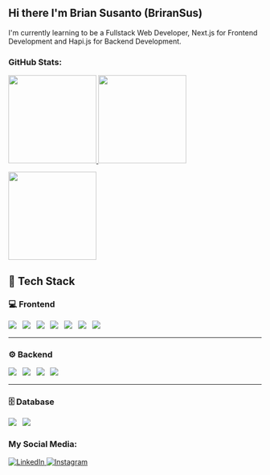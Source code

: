 ## Hi there I'm Brian Susanto (BriranSus)
I'm currently learning to be a Fullstack Web Developer, Next.js for Frontend Development and Hapi.js for Backend Development.

### GitHub Stats:
<p align="left">
  <a href="https://github.com/BriranSus">
    <img height="175em" src="https://github-readme-stats.vercel.app/api?username=BriranSus&theme=github_dark&hide_border=false&include_all_commits=false&count_private=true"/>
    <img height="175em" src="https://github-readme-stats.vercel.app/api/top-langs/?username=BriranSus&theme=github_dark&hide_border=false&include_all_commits=true&count_private=true&layout=compact&hide=jupyter%20notebook"/>
  </a>
</p>

<img height="175em" src="https://github-readme-streak-stats.herokuapp.com/?user=BriranSus&theme=github_dark&hide_border=false"/>

## 🧠 Tech Stack

### 💻 Frontend
<div align="start">

<img src="https://img.shields.io/badge/HTML5-%23E34F26.svg?logo=HTML5&logoColor=white"/> &nbsp;
<img src="https://img.shields.io/badge/CSS3-%231572B6.svg?logo=CSS3&logoColor=white"/> &nbsp;
<img src="https://img.shields.io/badge/JavaScript-%23323330.svg?logo=javascript&logoColor=%23F7DF1E"/> &nbsp;
<img src="https://img.shields.io/badge/TypeScript-%23007ACC.svg?logo=typescript&logoColor=white"/> &nbsp;
<img src="https://img.shields.io/badge/ReactJS-%2320232a.svg?logo=react&logoColor=%2361DAFB"/> &nbsp;
<img src="https://img.shields.io/badge/Next.js-%23000000.svg?logo=nextdotjs&logoColor=white"/> &nbsp;
<img src="https://img.shields.io/badge/TailwindCSS-%2338B2AC.svg?logo=tailwindcss&logoColor=white"/>

</div>

---

### ⚙️ Backend
<div align="start">

<img src="https://img.shields.io/badge/Express.js-%23404d59.svg?logo=express&logoColor=%2361DAFB"/> &nbsp;
<img src="https://img.shields.io/badge/Python-%2314354C.svg?logo=python&logoColor=%23FFD43B"/> &nbsp;
<img src="https://img.shields.io/badge/Git-%23F05033.svg?logo=git&logoColor=white"/> &nbsp;
<img src="https://img.shields.io/badge/Hapi.js-%23417E38.svg?logo=hapi&logoColor=white"/> &nbsp;

</div>

---

### 🗄️ Database
<div align="start">

<img src="https://img.shields.io/badge/MySQL-%234479A1.svg?logo=mysql&logoColor=white"/> &nbsp;
<img src="https://img.shields.io/badge/PostgreSQL-%23336791.svg?logo=postgresql&logoColor=white"/>

</div>
</div>

### My Social Media:
<p> 
  <a href="https://www.linkedin.com/in/alexander-brian-susanto-11419b260" target="_blank">
    <img alt="LinkedIn" src="https://img.shields.io/badge/linkedin-%230077B5.svg?&style=for-the-badge&logo=linkedin&logoColor=white" />
  </a> 
  <a href="https://www.instagram.com/briran_1114" target="_blank">
    <img alt="Instagram" src="https://img.shields.io/badge/instagram-%23E4405F.svg?&style=for-the-badge&logo=instagram&logoColor=white" />
  </a> 
</p>
